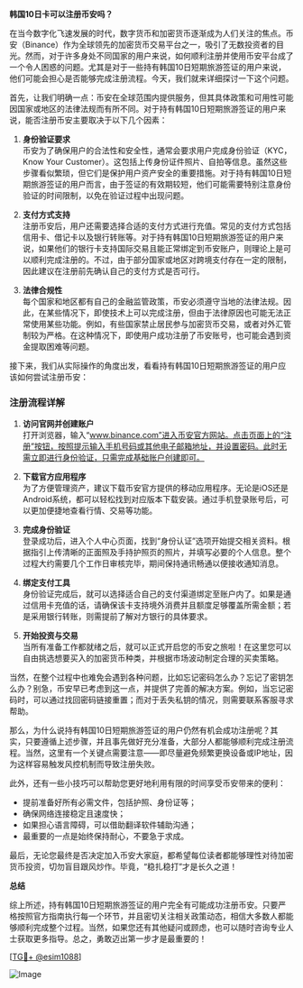 **韩国10日卡可以注册币安吗？**

在当今数字化飞速发展的时代，数字货币和加密货币逐渐成为人们关注的焦点。币安（Binance）作为全球领先的加密货币交易平台之一，吸引了无数投资者的目光。然而，对于许多身处不同国家的用户来说，如何顺利注册并使用币安平台成了一个令人困惑的问题。尤其是对于一些持有韩国10日短期旅游签证的用户来说，他们可能会担心是否能够完成注册流程。今天，我们就来详细探讨一下这个问题。

首先，让我们明确一点：币安在全球范围内提供服务，但其具体政策和可用性可能因国家或地区的法律法规而有所不同。对于持有韩国10日短期旅游签证的用户来说，能否注册币安主要取决于以下几个因素：

1. **身份验证要求**  
   币安为了确保用户的合法性和安全性，通常会要求用户完成身份验证（KYC，Know Your Customer）。这包括上传身份证件照片、自拍等信息。虽然这些步骤看似繁琐，但它们是保护用户资产安全的重要措施。对于持有韩国10日短期旅游签证的用户而言，由于签证的有效期较短，他们可能需要特别注意身份验证的时间限制，以免在验证过程中出现问题。

2. **支付方式支持**  
   注册币安后，用户还需要选择合适的支付方式进行充值。常见的支付方式包括信用卡、借记卡以及银行转账等。对于持有韩国10日短期旅游签证的用户来说，如果他们的银行卡支持国际交易且能正常绑定到币安账户，则理论上是可以顺利完成注册的。不过，由于部分国家或地区对跨境支付存在一定的限制，因此建议在注册前先确认自己的支付方式是否可行。

3. **法律合规性**  
   每个国家和地区都有自己的金融监管政策，币安必须遵守当地的法律法规。因此，在某些情况下，即使技术上可以完成注册，但由于法律原因也可能无法正常使用某些功能。例如，有些国家禁止居民参与加密货币交易，或者对外汇管制较为严格。在这种情况下，即使用户成功注册了币安账号，也可能会遇到资金提取困难等问题。

接下来，我们从实际操作的角度出发，看看持有韩国10日短期旅游签证的用户应该如何尝试注册币安：

### 注册流程详解

1. **访问官网并创建账户**  
   打开浏览器，输入“www.binance.com”进入币安官方网站。点击页面上的“注册”按钮，按照提示输入手机号码或其他电子邮箱地址，并设置密码。此时无需立即进行身份验证，只需完成基础账户创建即可。

2. **下载官方应用程序**  
   为了方便管理资产，建议下载币安官方提供的移动应用程序。无论是iOS还是Android系统，都可以轻松找到对应版本下载安装。通过手机登录账号后，可以更加便捷地查看行情、交易等功能。

3. **完成身份验证**  
   登录成功后，进入个人中心页面，找到“身份认证”选项开始提交相关资料。根据指引上传清晰的正面照及手持护照页的照片，并填写必要的个人信息。整个过程大约需要几个工作日审核完毕，期间保持通讯畅通以便接收通知消息。

4. **绑定支付工具**  
   身份验证完成后，就可以选择适合自己的支付渠道绑定至账户内了。如果是通过信用卡充值的话，请确保该卡支持境外消费并且额度足够覆盖所需金额；若是采用银行转账，则需提前了解对方银行的具体要求。

5. **开始投资与交易**  
   当所有准备工作都就绪之后，就可以正式开启您的币安之旅啦！在这里您可以自由挑选想要买入的加密货币种类，并根据市场波动制定合理的买卖策略。

当然，在整个过程中也难免会遇到各种问题，比如忘记密码怎么办？忘记了密钥怎么办？别急，币安早已考虑到这一点，并提供了完善的解决方案。例如，当忘记密码时，可以通过找回密码链接重置；而对于丢失私钥的情况，则需要联系客服寻求帮助。

那么，为什么说持有韩国10日短期旅游签证的用户仍然有机会成功注册呢？其实，只要遵循上述步骤，并且事先做好充分准备，大部分人都能够顺利完成注册流程。当然，这里有一个关键点需要注意——即尽量避免频繁更换设备或IP地址，因为这样容易触发风控机制而导致注册失败。

此外，还有一些小技巧可以帮助您更好地利用有限的时间享受币安带来的便利：

- 提前准备好所有必需文件，包括护照、身份证等；
- 确保网络连接稳定且速度快；
- 如果担心语言障碍，可以借助翻译软件辅助沟通；
- 最重要的一点是始终保持耐心，不要急于求成。

最后，无论您最终是否决定加入币安大家庭，都希望每位读者都能够理性对待加密货币投资，切勿盲目跟风炒作。毕竟，“稳扎稳打”才是长久之道！

**总结**

综上所述，持有韩国10日短期旅游签证的用户完全有可能成功注册币安。只要严格按照官方指南执行每一个环节，并且密切关注相关政策动态，相信大多数人都能够顺利完成整个过程。当然，如果您还有其他疑问或顾虑，也可以随时咨询专业人士获取更多指导。总之，勇敢迈出第一步才是最重要的！

[[TG💪+ @esim1088](https://t.me/s/esim1088)]

![Image](https://i.postimg.cc/4NQfJmqS/Snipaste-2025-05-13-00-14-12.png)